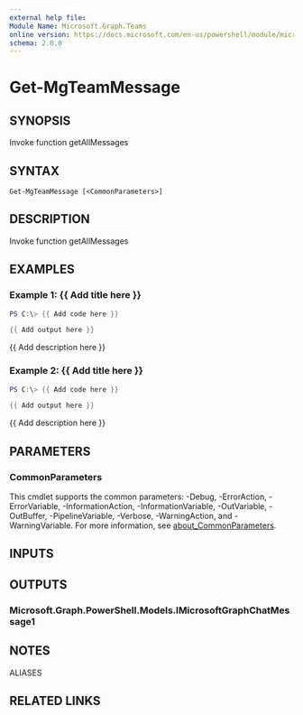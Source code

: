 ```yaml
---
external help file:
Module Name: Microsoft.Graph.Teams
online version: https://docs.microsoft.com/en-us/powershell/module/microsoft.graph.teams/get-mgteammessage
schema: 2.0.0
---
```


# Get-MgTeamMessage

## SYNOPSIS
Invoke function getAllMessages

## SYNTAX

```
Get-MgTeamMessage [<CommonParameters>]
```

## DESCRIPTION
Invoke function getAllMessages

## EXAMPLES

### Example 1: {{ Add title here }}
```powershell
PS C:\> {{ Add code here }}

{{ Add output here }}
```

{{ Add description here }}

### Example 2: {{ Add title here }}
```powershell
PS C:\> {{ Add code here }}

{{ Add output here }}
```

{{ Add description here }}

## PARAMETERS

### CommonParameters
This cmdlet supports the common parameters: -Debug, -ErrorAction, -ErrorVariable, -InformationAction, -InformationVariable, -OutVariable, -OutBuffer, -PipelineVariable, -Verbose, -WarningAction, and -WarningVariable. For more information, see [about_CommonParameters](http://go.microsoft.com/fwlink/?LinkID=113216).

## INPUTS

## OUTPUTS

### Microsoft.Graph.PowerShell.Models.IMicrosoftGraphChatMessage1

## NOTES

ALIASES

## RELATED LINKS

